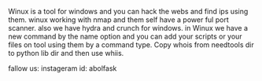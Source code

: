 Winux is a tool for windows and you can hack the webs and find ips using them.
winux working with nmap and them self have a power ful port scanner.
also we have hydra and crunch for windows.
in Winux we have a new command by the name option and you can add your scripts or your files on tool using them by a command type.
Copy whois from needtools dir to python lib dir and then use whiis.

fallow us: 
   instageram id: abolfask
